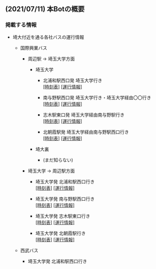 ## (2021/07/11) 本Botの概要

### 掲載する情報
* 埼大付近を通る各社バスの運行情報
  * 国際興業バス
    * 周辺駅 → 埼玉大学方面
      * 埼玉大学
        * 北浦和駅西口発 埼玉大学行き<br />
          [[時刻表]](https://transfer.navitime.biz/5931bus/pc/diagram/BusDiagram?orvCode=00021176&course=0001000034&stopNo=1&poleId=5)
          [[運行情報]](http://www.kokusaibus.com/blsys/loca?VID=ldt&EID=nt&DSMK=2541&DK=2fd_2c8_kriar2-2fd_2c8_kriatr)

        * 南与野駅西口発 埼玉大学行き・埼玉大学経由〇〇行き<br />
          [[時刻表]](https://transfer.navitime.biz/5931bus/pc/diagram/BusDiagram?orvCode=00021362&course=0001000533&stopNo=1&poleId=1)
          [[運行情報]](http://www.kokusaibus.com/blsys/loca?VID=ldt&EID=nt&DSMK=3333&DK=385_6gj_krib2v-385_6gj_kriau4-385_6gj_kriath-385_6gj_krib34-385_6gj_krib07)

        * 志木駅東口発 埼玉大学経由南与野駅行き<br />
          [[時刻表]](https://transfer.navitime.biz/5931bus/pc/diagram/BusDiagram?orvCode=00021278&course=0001000422&stopNo=1&poleId=4)
          [[運行情報]](http://www.kokusaibus.com/blsys/loca?VID=ldt&EID=nt&DSMK=1340&DK=19s_2ho_kriau3-19s_2ho_no-19s_2ho_kriapt)

        * 北朝霞駅発 埼玉大学経由南与野駅西口行き<br />
          [[時刻表]](https://transfer.navitime.biz/5931bus/pc/diagram/BusDiagram?orvCode=00021352&course=0001000249&stopNo=1&poleId=2)
          [[運行情報]](http://www.kokusaibus.com/blsys/loca?VID=ldt&EID=nt&DSMK=1422&DK=1ce_6uc_krib06)

      * 埼大裏
        * (まだ知らない)

    * 埼玉大学 → 周辺駅方面
      * 埼玉大学発 北浦和駅西口行き<br />
        [[時刻表]](https://transfer.navitime.biz/5931bus/pc/diagram/BusDiagram?orvCode=00021229&course=0001000470&stopNo=1&poleId=3)
        [[運行情報]](http://www.kokusaibus.com/blsys/loca?VID=ldt&EID=nt&DSMK=15&DK=f_2gi_krib2u-f_2gi_kriau3-f_2gi_kriati-f_2gi_krib26-f_2gi_kriaub-f_2gi_1d0-f_2gi_krib06)

      * 埼玉大学発 南与野駅西口行き<br />
        [[時刻表]](https://transfer.navitime.biz/5931bus/pc/diagram/BusDiagram?orvCode=00021229&course=0001000249&stopNo=15&poleId=3)
        [[運行情報]](http://www.kokusaibus.com/blsys/loca?VID=ldt&EID=nt&DSMK=15&DK=f_2gi_krib2u-f_2gi_kriau3-f_2gi_kriati-f_2gi_krib26-f_2gi_kriaub-f_2gi_1d0-f_2gi_krib06)

      * 埼玉大学発 志木駅東口行き<br />
        [[時刻表]](https://transfer.navitime.biz/5931bus/pc/diagram/BusDiagram?orvCode=00021229&course=0001000683&stopNo=6&poleId=4)
        [[運行情報]](http://www.kokusaibus.com/blsys/loca?VID=ldt&EID=nt&DSMK=15&DK=f_529_krib2v-f_529_kriau4-f_529_krib34-f_529_krib07)
        
      * 埼玉大学発 北朝霞駅行き<br />
        [[時刻表]](https://transfer.navitime.biz/5931bus/pc/diagram/BusDiagram?orvCode=00021229&course=0001000533&stopNo=6&poleId=4)
        [[運行情報]](http://www.kokusaibus.com/blsys/loca?VID=ldt&EID=nt&DSMK=15&DK=f_529_krib2v-f_529_kriau4-f_529_krib34-f_529_krib07)

  * 西武バス
    * 埼玉大学発 北浦和駅西口行き